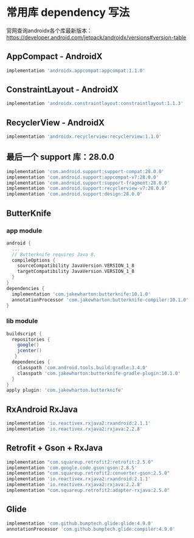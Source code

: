 # 常用库 dependency 写法

官网查询androidx各个库最新版本：https://developer.android.com/jetpack/androidx/versions#version-table

## AppCompact - AndroidX

```groovy
implementation 'androidx.appcompat:appcompat:1.1.0'
```

## ConstraintLayout - AndroidX
```groovy
implementation 'androidx.constraintlayout:constraintlayout:1.1.3'
```

## RecyclerView - AndroidX
```groovy
implementation 'androidx.recyclerview:recyclerview:1.1.0'
```

## 最后一个 support 库：28.0.0
```groovy
implementation 'com.android.support:support-compat:28.0.0'
implementation 'com.android.support:appcompat-v7:28.0.0'
implementation 'com.android.support:support-fragment:28.0.0'
implementation 'com.android.support:recyclerview-v7:28.0.0'
implementation 'com.android.support:design:28.0.0'
```

## ButterKnife
### app module
```groovy
android {
  ...
  // Butterknife requires Java 8.
  compileOptions {
    sourceCompatibility JavaVersion.VERSION_1_8
    targetCompatibility JavaVersion.VERSION_1_8
  }
}
dependencies {
  implementation 'com.jakewharton:butterknife:10.1.0'
  annotationProcessor 'com.jakewharton:butterknife-compiler:10.1.0'
}
```
### lib module
```groovy
buildscript {
  repositories {
    google()
    jcenter()
   }
  dependencies {
    classpath 'com.android.tools.build:gradle:3.4.0'
    classpath 'com.jakewharton:butterknife-gradle-plugin:10.1.0'
  }
}
apply plugin: 'com.jakewharton.butterknife'
```

## RxAndroid RxJava
```groovy
implementation 'io.reactivex.rxjava2:rxandroid:2.1.1'
implementation 'io.reactivex.rxjava2:rxjava:2.2.8'
```

## Retrofit + Gson + RxJava
```groovy
implementation "com.squareup.retrofit2:retrofit:2.5.0"
implementation 'com.google.code.gson:gson:2.8.5'
implementation "com.squareup.retrofit2:converter-gson:2.5.0"
implementation 'io.reactivex.rxjava2:rxandroid:2.1.1'
implementation 'io.reactivex.rxjava2:rxjava:2.2.8'
implementation "com.squareup.retrofit2:adapter-rxjava:2.5.0"
```

## Glide
```groovy
implementation 'com.github.bumptech.glide:glide:4.9.0'
annotationProcessor 'com.github.bumptech.glide:compiler:4.9.0'
```